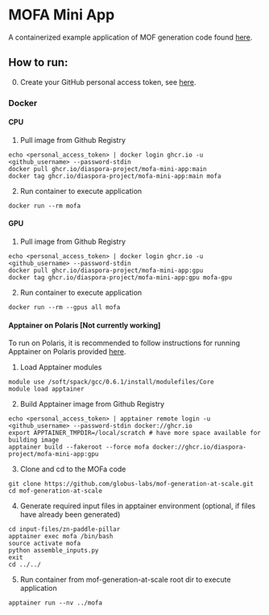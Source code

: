 # MOFA Mini App

A containerized example application of MOF generation code found [here](https://github.com/globus-labs/mof-generation-at-scale/tree/main).

## How to run:

0. Create your GitHub personal access token, see [here](https://docs.github.com/en/authentication/keeping-your-account-and-data-secure/managing-your-personal-access-tokens#creating-a-personal-access-token-classic).

### Docker

#### CPU
1. Pull image from Github Registry
```
echo <personal_access_token> | docker login ghcr.io -u <github_username> --password-stdin
docker pull ghcr.io/diaspora-project/mofa-mini-app:main
docker tag ghcr.io/diaspora-project/mofa-mini-app:main mofa
```
2. Run container to execute application
```
docker run --rm mofa
```

#### GPU
1. Pull image from Github Registry
```
echo <personal_access_token> | docker login ghcr.io -u <github_username> --password-stdin
docker pull ghcr.io/diaspora-project/mofa-mini-app:gpu
docker tag ghcr.io/diaspora-project/mofa-mini-app:gpu mofa-gpu
```
2. Run container to execute application
```
docker run --rm --gpus all mofa
```

#### Apptainer on Polaris [Not currently working]

To run on Polaris, it is recommended to follow instructions for running Apptainer on Polaris provided [here](https://docs.alcf.anl.gov/polaris/data-science-workflows/containers/containers/).

1. Load Apptainer modules
```
module use /soft/spack/gcc/0.6.1/install/modulefiles/Core
module load apptainer
```
  
2. Build Apptainer image from Github Registry
```
echo <personal_access_token> | apptainer remote login -u <github_username> --password-stdin docker://ghcr.io
export APPTAINER_TMPDIR=/local/scratch # have more space available for building image
apptainer build --fakeroot --force mofa docker://ghcr.io/diaspora-project/mofa-mini-app:gpu
```
3. Clone and cd to the MOFa code
```
git clone https://github.com/globus-labs/mof-generation-at-scale.git
cd mof-generation-at-scale
```

4. Generate required input files in apptainer environment (optional, if files have already been generated)
```
cd input-files/zn-paddle-pillar
apptainer exec mofa /bin/bash
source activate mofa
python assemble_inputs.py
exit
cd ../../
```

5. Run container from mof-generation-at-scale root dir to execute application
```
apptainer run --nv ../mofa
```
